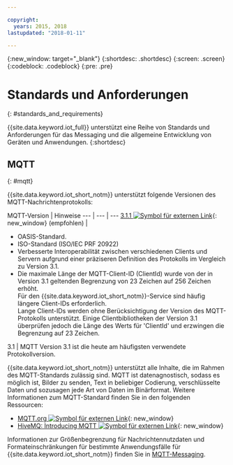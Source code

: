 ```yaml
---

copyright:
  years: 2015, 2018
lastupdated: "2018-01-11"

---
```


{:new_window: target="\_blank"}
{:shortdesc: .shortdesc}
{:screen: .screen}
{:codeblock: .codeblock}
{:pre: .pre}
# Standards und Anforderungen
{: #standards_and_requirements}

{{site.data.keyword.iot_full}} unterstützt eine Reihe von Standards und Anforderungen für das Messaging und die allgemeine Entwicklung von Geräten und Anwendungen.
{:shortdesc}


<!-- ## Blockchain
{: #blockchain}

{{site.data.keyword.iot_short_notm}} supports the following versions of the Hyperledger fabric:
- 0.5

## Python
{: #python}

Support for MQTT over SSL requires at least Python v2.7.9 or v3.4, and OpenSSL v1.0.1.
-->

## MQTT
{: #mqtt}

{{site.data.keyword.iot_short_notm}} unterstützt folgende Versionen des MQTT-Nachrichtenprotokolls:

MQTT-Version | Hinweise
--- | --- | ---
[3.1.1 ![Symbol für externen Link](../../../icons/launch-glyph.svg "Symbol für externen Link")](https://www.oasis-open.org/standards#mqttv3.1.1){: new_window} (empfohlen)  | <ul><li>OASIS-Standard.<li>ISO-Standard (ISO/IEC PRF 20922) <li>Verbesserte Interoperabilität zwischen verschiedenen Clients und Servern aufgrund einer präziseren Definition des Protokolls im Vergleich zu Version 3.1.   <li>Die maximale Länge der MQTT-Client-ID (ClientId) wurde von der in Version 3.1 geltenden Begrenzung von 23 Zeichen auf 256 Zeichen erhöht. </br>Für den {{site.data.keyword.iot_short_notm}}-Service sind häufig längere Client-IDs erforderlich. </br>Lange Client-IDs werden ohne Berücksichtigung der Version des MQTT-Protokolls unterstützt. Einige Clientbibliotheken der Version 3.1 überprüfen jedoch die Länge des Werts für 'ClientId' und erzwingen die Begrenzung auf 23 Zeichen.</ul>
3.1 | MQTT Version 3.1 ist die heute am häufigsten verwendete Protokollversion.

{{site.data.keyword.iot_short_notm}} unterstützt alle Inhalte, die im Rahmen des MQTT-Standards zulässig sind. MQTT ist datenagnostisch, sodass es möglich ist, Bilder zu senden, Text in beliebiger Codierung, verschlüsselte Daten und sozusagen jede Art von Daten im Binärformat. Weitere Informationen zum MQTT-Standard finden Sie in den folgenden Ressourcen:
- [MQTT.org ![Symbol für externen Link](../../../icons/launch-glyph.svg "Symbol für externen Link")](http://mqtt.org/){: new_window}
- [HiveMQ: Introducing MQTT ![Symbol für externen Link](../../../icons/launch-glyph.svg "Symbol für externen Link")](http://www.hivemq.com/blog/mqtt-essentials-part-1-introducing-mqtt){: new_window}

Informationen zur Größenbegrenzung für Nachrichtennutzdaten und Formateinschränkungen für bestimmte Anwendungsfälle für {{site.data.keyword.iot_short_notm}} finden Sie in [MQTT-Messaging](mqtt/index.html).
